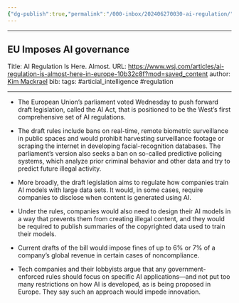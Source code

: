 ```yaml
---
{"dg-publish":true,"permalink":"/000-inbox/202406270030-ai-regulation/","created":"2024-06-27T00:30:22.253-04:00","updated":"2025-03-08T15:02:19.743-05:00"}
---
```


---
## EU Imposes AI governance
Title: AI Regulation Is Here. Almost.
URL: https://www.wsj.com/articles/ai-regulation-is-almost-here-in-europe-10b32c8f?mod=saved_content
author: [Kim Mackrael](https://www.wsj.com/news/author/kim-mackrael)
bib:
tags: #articial_intelligence  #regulation

---



- The European Union’s parliament voted Wednesday to push forward draft legislation, called the AI Act, that is positioned to be the West’s first comprehensive set of AI regulations.

- The draft rules include bans on real-time, remote biometric surveillance in public spaces and would prohibit harvesting surveillance footage or scraping the internet in developing facial-recognition databases. The parliament’s version also seeks a ban on so-called predictive policing systems, which analyze prior criminal behavior and other data and try to predict future illegal activity.

- More broadly, the draft legislation aims to regulate how companies train AI models with large data sets. It would, in some cases, require companies to disclose when content is generated using AI.

- Under the rules, companies would also need to design their AI models in a way that prevents them from creating illegal content, and they would be required to publish summaries of the copyrighted data used to train their models.

- Current drafts of the bill would impose fines of up to 6% or 7% of a company’s global revenue in certain cases of noncompliance.

- Tech companies and their lobbyists argue that any government-enforced rules should focus on specific AI applications—and not put too many restrictions on how AI is developed, as is being proposed in Europe. They say such an approach would impede innovation.